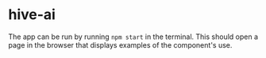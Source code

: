 # hive-ai

The app can be run by running `npm start` in the terminal. This should open a page in the browser that displays examples of the component's use.
